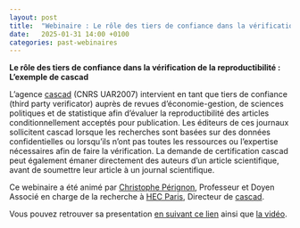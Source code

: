 ```yaml
---
layout: post
title:  "Webinaire : Le rôle des tiers de confiance dans la vérification de la reproductibilité : L’exemple de cascad"
date:   2025-01-31 14:00 +0100
categories: past-webinaires
---
```


**Le rôle des tiers de confiance dans la vérification de la reproductibilité : L’exemple de cascad**

L’agence [cascad](https://www.cascad.tech/) (CNRS UAR2007) intervient en tant que tiers de confiance (third party verificator) auprès de revues d’économie-gestion, de sciences politiques et de statistique afin d’évaluer la reproductibilité des articles conditionnellement acceptés pour publication. Les éditeurs de ces journaux sollicitent cascad lorsque les recherches sont basées sur des données confidentielles ou lorsqu’ils n’ont pas toutes les ressources ou l’expertise nécessaires afin de faire la vérification. La demande de certification cascad peut également émaner directement des auteurs d’un article scientifique, avant de soumettre leur article à un journal scientifique.

Ce webinaire a été animé par [Christophe Pérignon](https://www.hec.edu/fr/faculty-research/faculty-directory/faculty-member/perignon-christophe), Professeur et Doyen Associé en charge de la recherche à [HEC Paris](https://www.hec.edu/fr), Directeur de [cascad](https://www.cascad.tech/).

Vous pouvez retrouver sa presentation [en suivant ce lien](/assets/pdfs/Cascad_C_Perignon_Jan_2025.pdf) ainsi que [la vidéo](https://videos.univ-grenoble-alpes.fr/video/32151-video1944148052_cascad_perignon_vfmp4/).
